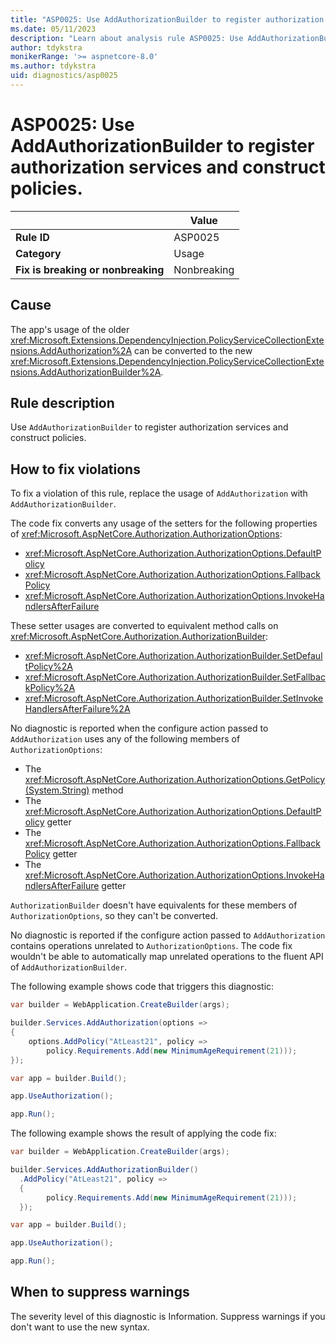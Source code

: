 ```yaml
---
title: "ASP0025: Use AddAuthorizationBuilder to register authorization services and construct policies."
ms.date: 05/11/2023
description: "Learn about analysis rule ASP0025: Use AddAuthorizationBuilder to register authorization services and construct policies."
author: tdykstra
monikerRange: '>= aspnetcore-8.0'
ms.author: tdykstra
uid: diagnostics/asp0025
---
```

# ASP0025: Use AddAuthorizationBuilder to register authorization services and construct policies.

| | Value |
|-|-|
| **Rule ID** |ASP0025|
| **Category** |Usage|
| **Fix is breaking or nonbreaking** |Nonbreaking|

## Cause

The app's usage of the older <xref:Microsoft.Extensions.DependencyInjection.PolicyServiceCollectionExtensions.AddAuthorization%2A> can be converted to the new <xref:Microsoft.Extensions.DependencyInjection.PolicyServiceCollectionExtensions.AddAuthorizationBuilder%2A>.

## Rule description

Use `AddAuthorizationBuilder` to register authorization services and construct policies.

## How to fix violations

To fix a violation of this rule, replace the usage of `AddAuthorization` with `AddAuthorizationBuilder`.

The code fix converts any usage of the setters for the following properties of <xref:Microsoft.AspNetCore.Authorization.AuthorizationOptions>:

* <xref:Microsoft.AspNetCore.Authorization.AuthorizationOptions.DefaultPolicy>
* <xref:Microsoft.AspNetCore.Authorization.AuthorizationOptions.FallbackPolicy>
* <xref:Microsoft.AspNetCore.Authorization.AuthorizationOptions.InvokeHandlersAfterFailure> 

These setter usages are converted to equivalent method calls on <xref:Microsoft.AspNetCore.Authorization.AuthorizationBuilder>:

* <xref:Microsoft.AspNetCore.Authorization.AuthorizationBuilder.SetDefaultPolicy%2A>
* <xref:Microsoft.AspNetCore.Authorization.AuthorizationBuilder.SetFallbackPolicy%2A>
* <xref:Microsoft.AspNetCore.Authorization.AuthorizationBuilder.SetInvokeHandlersAfterFailure%2A>

No diagnostic is reported when the configure action passed to `AddAuthorization` uses any of the following members of `AuthorizationOptions`:

* The <xref:Microsoft.AspNetCore.Authorization.AuthorizationOptions.GetPolicy(System.String)> method
* The <xref:Microsoft.AspNetCore.Authorization.AuthorizationOptions.DefaultPolicy> getter
* The <xref:Microsoft.AspNetCore.Authorization.AuthorizationOptions.FallbackPolicy> getter
* The <xref:Microsoft.AspNetCore.Authorization.AuthorizationOptions.InvokeHandlersAfterFailure> getter

`AuthorizationBuilder` doesn't have equivalents for these members of `AuthorizationOptions`, so they can't be converted.

No diagnostic is reported if the configure action passed to `AddAuthorization` contains operations unrelated to `AuthorizationOptions`. The code fix wouldn't be able to automatically map unrelated operations to the fluent API of `AddAuthorizationBuilder`.

The following example shows code that triggers this diagnostic:

```csharp
var builder = WebApplication.CreateBuilder(args);

builder.Services.AddAuthorization(options =>
{
    options.AddPolicy("AtLeast21", policy =>
        policy.Requirements.Add(new MinimumAgeRequirement(21)));
});

var app = builder.Build();

app.UseAuthorization();

app.Run();
```

The following example shows the result of applying the code fix:

```csharp
var builder = WebApplication.CreateBuilder(args);

builder.Services.AddAuthorizationBuilder()
  .AddPolicy("AtLeast21", policy =>
  {
        policy.Requirements.Add(new MinimumAgeRequirement(21)));
  });

var app = builder.Build();

app.UseAuthorization();

app.Run();
```

## When to suppress warnings

The severity level of this diagnostic is Information. Suppress warnings if you don't want to use the new syntax.
